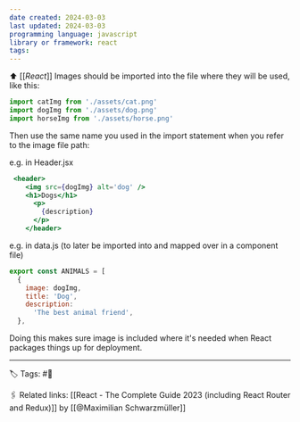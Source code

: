 ```yaml
---
date created: 2024-03-03
last updated: 2024-03-03
programming language: javascript
library or framework: react
tags:
---
```

⬆ [[_React_]]
Images should be imported into the file where they will be used, like this:

```jsx
import catImg from './assets/cat.png'
import dogImg from './assets/dog.png'
import horseImg from './assets/horse.png'
```
Then use the same name you used in the import statement when you refer to the image file path:

e.g. in Header.jsx
```jsx
 <header>
    <img src={dogImg} alt='dog' />
    <h1>Dogs</h1>
      <p>
        {description} 
      </p>
    </header>
```

e.g. in data.js (to later be imported into and mapped over in a component file)
```jsx
export const ANIMALS = [
  {
    image: dogImg,
    title: 'Dog',
    description:
      'The best animal friend',
  },
```

Doing this makes sure image is included where it's needed when React packages things up for deployment.

---
🏷 Tags: #🌱

🖇 Related links:
[[React - The Complete Guide 2023 (including React Router and Redux)]]
by [[@Maximilian Schwarzmüller]]